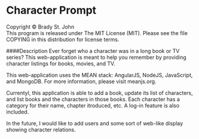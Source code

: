 # Character Prompt
Copyright &copy; Brady St. John <br />
This program is released under The MIT License (MIT).
Please see the file COPYING in this distribution for
license terms.

####Description
Ever forget who a character was in a long book or TV series? This web-application is meant to help you remember by providing character listings for books, movies, and TV. 

This web-application uses the MEAN stack: AngularJS, NodeJS, JavaScript, and MongoDB. For more information, please visit meanjs.org.

Currentyl, this application is able to add a book, update its list of characters, and list books and the characters in those books. Each character has a category for their name, chapter itroduced, etc. A log-in feature is also included.

In the future, I would like to add users and some sort of web-like display showing character relations.

